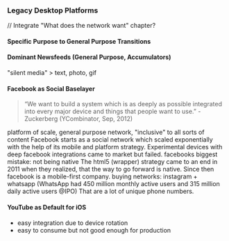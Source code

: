 ### Legacy Desktop Platforms
// Integrate "What does the network want" chapter?



#### Specific Purpose to General Purpose Transitions

#### Dominant Newsfeeds (General Purpose, Accumulators)
"silent media" > text, photo, gif

#### Facebook as Social Baselayer

> “We want to build a system which is as deeply as possible integrated into every major device and things that people want to use.” - Zuckerberg (YCombinator, Sep, 2012)

platform of scale, general purpose network, "inclusive" to all sorts of content
Facebook starts as a social network which scaled exponentially with the help of its mobile and platform strategy.
Experimental devices with deep facebook integrations came to market but failed.
facebooks biggest mistake: not being native
The html5 (wrapper) strategy came to an end in 2011 when they realized, that the way to go forward is native.
Since then facebook is a mobile-first company.
buying networks: instagram + whatsapp 
(WhatsApp had 450 million monthly active users and 315 million daily active users @IPO)
That are a lot of unique phone numbers.




#### YouTube as Default for iOS

- easy integration due to device rotation
- easy to consume but not good enough for production